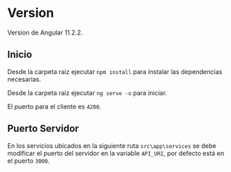 # Version

Version de Angular 11.2.2.

## Inicio

Desde la carpeta raiz ejecutar `npm install` para instalar las dependencias necesarias. 

Desde la carpeta raiz ejecutar `ng serve -o` para iniciar. 

El puerto para el cliente es `4200`.

## Puerto Servidor
En los servicios ubicados en la siguiente ruta `src\app\services` se debe modificar el puerto del servidor en la variable `API_URI`, por defecto está en el puerto `3000`.
